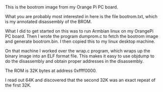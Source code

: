 This is the bootrom image from my Orange Pi PC board.

What you are probably most interested in here is the file
bootrom.txt, which is my annotated disassembly of the BROM.

What I did to get started on this was to run Armbian linux on
my OrangePi PC board.  Then I wrote the program dumprom.c to
fetch the bootrom image and generate bootrom.bin.
I then copied this to my linux desktop machine.

On that machine I worked over the wrap.c program, which wraps
up the binary image into an ELF format file.  This makes it
easy to use objdump to do the disassembly and obtain
proper addresses in the disassembly.

The ROM is 32K bytes at address 0xffff0000.

I read out 64K and discovered that the second 32K
was an exact repeat of the first 32K.
